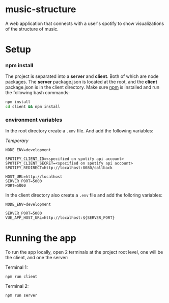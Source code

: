 # music-structure
A web application that connects with a user's spotify to show visualizations of the structure of music.

# Setup
### npm install
The project is separated into a **server** and **client**.
Both of which are node packages. The **server** package.json is located at the root, and the **client** package.json is in the client directory. Make sure [npm](https://www.npmjs.com/) is installed and run the following bash commands:
```bash
npm install
cd client && npm install
```

### environment variables
In the root directory create a `.env` file. And add the following variables:

*Temporary*
```
NODE_ENV=development

SPOTIFY_CLIENT_ID=<specified on spotify api account>
SPOTIFY_CLIENT_SECRET=<specified on spotify api account>
SPOTIFY_REDIRECT=http://localhost:8080/callback

HOST_URL=http://localhost
SERVER_PORT=5000
PORT=5000
```

In the client directory also create a `.env` file and add the folloring variables:

```
NODE_ENV=development

SERVER_PORT=5000
VUE_APP_HOST_URL=http://localhost:${SERVER_PORT}
```
# Running the app
To run the app locally, open 2 terminals at the project root level, one will be the client, and one the server:

Terminal 1:
```
npm run client
```
Terminal 2:
```
npm run server
```
